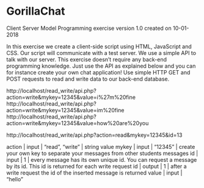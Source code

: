 # GorillaChat

Client Server Model Programming exercise
version 1.0
created on 10-01-2018

In this exercise we create a client-side script using HTML, JavaScript and CSS. Our script
will communicate with a test server. We use a simple API to talk with our server. This
exercise doesn’t require any back-end programming knowledge. Just use the API as
explained below and you can for instance create your own chat application!
Use simple HTTP GET and POST requests to read and write data to our back-end
database.

http://localhost/read_write/api.php?action=write&mykey=12345&value=i%27m%20fine
http://localhost/read_write/api.php?action=write&mykey=12345&value=im%20fine
http://localhost/read_write/api.php?action=write&mykey=12345&value=how%20are%20you

http://localhost/read_write/api.php?action=read&mykey=12345&id=13

action | input  | “read”, “write” | string value
mykey  | input  | “12345”         | create your own key to separate your messages from other students messages
id     | input  | 1               | every message has its own unique id. You can request a message by its id. This id is returned for each write request
id     | output | 1               | after a write request the id of the inserted message is returned 
value  | input  | “hello”
